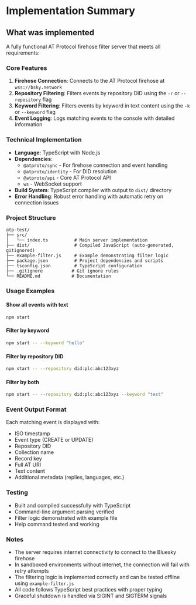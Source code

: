 # Implementation Summary

## What was implemented

A fully functional AT Protocol firehose filter server that meets all requirements:

### Core Features
1. **Firehose Connection**: Connects to the AT Protocol firehose at `wss://bsky.network`
2. **Repository Filtering**: Filters events by repository DID using the `-r` or `--repository` flag
3. **Keyword Filtering**: Filters events by keyword in text content using the `-k` or `--keyword` flag
4. **Event Logging**: Logs matching events to the console with detailed information

### Technical Implementation
- **Language**: TypeScript with Node.js
- **Dependencies**:
  - `@atproto/sync` - For firehose connection and event handling
  - `@atproto/identity` - For DID resolution
  - `@atproto/api` - Core AT Protocol API
  - `ws` - WebSocket support
- **Build System**: TypeScript compiler with output to `dist/` directory
- **Error Handling**: Robust error handling with automatic retry on connection issues

### Project Structure
```
atp-test/
├── src/
│   └── index.ts          # Main server implementation
├── dist/                 # Compiled JavaScript (auto-generated, gitignored)
├── example-filter.js     # Example demonstrating filter logic
├── package.json          # Project dependencies and scripts
├── tsconfig.json         # TypeScript configuration
├── .gitignore           # Git ignore rules
└── README.md            # Documentation
```

### Usage Examples

#### Show all events with text
```bash
npm start
```

#### Filter by keyword
```bash
npm start -- --keyword "hello"
```

#### Filter by repository DID
```bash
npm start -- --repository did:plc:abc123xyz
```

#### Filter by both
```bash
npm start -- --repository did:plc:abc123xyz --keyword "test"
```

### Event Output Format
Each matching event is displayed with:
- ISO timestamp
- Event type (CREATE or UPDATE)
- Repository DID
- Collection name
- Record key
- Full AT URI
- Text content
- Additional metadata (replies, languages, etc.)

### Testing
- Built and compiled successfully with TypeScript
- Command-line argument parsing verified
- Filter logic demonstrated with example file
- Help command tested and working

### Notes
- The server requires internet connectivity to connect to the Bluesky firehose
- In sandboxed environments without internet, the connection will fail with retry attempts
- The filtering logic is implemented correctly and can be tested offline using `example-filter.js`
- All code follows TypeScript best practices with proper typing
- Graceful shutdown is handled via SIGINT and SIGTERM signals
